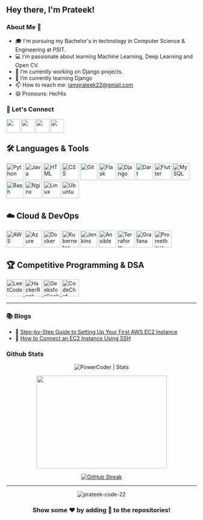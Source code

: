 
## Hey there, I'm Prateek!
### About Me 🚀
- 🎓 I'm pursuing my Bachelor's in technology in Computer Science & Engineering at PSIT. 
- 💻 I'm passionate about learning Machine Learning, Deep Learning and Open CV.
- 🔭 I’m currently working on Django projects.
- 🌱 I’m currently learning Django
- 📫 How to reach me: iamprateek22@gmail.com
- 😄 Pronouns: He/His

### :handshake: Let's Connect
<div align="center">
<a href="mailto:iamprateek22@gmail.com">
  <img align="left" width="36px" src="https://cdn.jsdelivr.net/npm/simple-icons@v3/icons/gmail.svg" />
</a>
<a href="https://www.linkedin.com/in/prateek-singh-b221651aa/">
  <img align="left" width="36px" src="https://cdn.jsdelivr.net/npm/simple-icons@v3/icons/linkedin.svg"  />
</a>
<a href="https://www.instagram.com/_prateek._.singh_/">
    <img align="left" width="36px" src="https://cdn.jsdelivr.net/npm/simple-icons@v3/icons/instagram.svg" />
</a>  
<a href="https://www.quora.com/profile/Prateek-Singh-896">
  <img align="left" width="36px" src="https://cdn.jsdelivr.net/npm/simple-icons@v3/icons/quora.svg"  />
</a>
</div>

<br />
<br />

## 🛠️ Languages & Tools

<div align="left">

<img src="https://raw.githubusercontent.com/marwin1991/profile-technology-icons/refs/heads/main/icons/python.png" alt="Python" title="Python" width="45" height="45"/>
<img src="https://raw.githubusercontent.com/marwin1991/profile-technology-icons/refs/heads/main/icons/java.png" alt="Java" title="Java" width="45" height="45"/>
<img src="https://raw.githubusercontent.com/marwin1991/profile-technology-icons/refs/heads/main/icons/html.png" alt="HTML" title="HTML" width="45" height="45"/>
<img src="https://raw.githubusercontent.com/marwin1991/profile-technology-icons/refs/heads/main/icons/css.png" alt="CSS" title="CSS" width="45" height="45"/>
<img src="https://raw.githubusercontent.com/marwin1991/profile-technology-icons/refs/heads/main/icons/git.png" alt="Git" title="Git" width="45" height="45"/>
<img src="https://raw.githubusercontent.com/marwin1991/profile-technology-icons/refs/heads/main/icons/flask.png" alt="Flask" title="Flask" width="45" height="45"/>
<img src="https://raw.githubusercontent.com/marwin1991/profile-technology-icons/refs/heads/main/icons/django.png" alt="Django" title="Django" width="45" height="45"/>
<img src="https://raw.githubusercontent.com/marwin1991/profile-technology-icons/refs/heads/main/icons/dart.png" alt="Dart" title="Dart" width="45" height="45"/>
<img src="https://raw.githubusercontent.com/marwin1991/profile-technology-icons/refs/heads/main/icons/flutter.png" alt="Flutter" title="Flutter" width="45" height="45"/>
<img src="https://raw.githubusercontent.com/marwin1991/profile-technology-icons/refs/heads/main/icons/mysql.png" alt="MySQL" title="MySQL" width="45" height="45"/>
<img src="https://raw.githubusercontent.com/marwin1991/profile-technology-icons/refs/heads/main/icons/bash.png" alt="Bash" title="Bash" width="45" height="45"/>
<img src="https://raw.githubusercontent.com/marwin1991/profile-technology-icons/refs/heads/main/icons/nginx.png" alt="Nginx" title="Nginx" width="45" height="45"/>
<img src="https://raw.githubusercontent.com/marwin1991/profile-technology-icons/refs/heads/main/icons/linux.png" alt="Linux" title="Linux" width="45" height="45"/>
<img src="https://raw.githubusercontent.com/marwin1991/profile-technology-icons/refs/heads/main/icons/ubuntu.png" alt="Ubuntu" title="Ubuntu" width="45" height="45"/>

</div>


## ☁️ Cloud & DevOps

<div align="left">

<img src="https://raw.githubusercontent.com/marwin1991/profile-technology-icons/refs/heads/main/icons/aws.png" alt="AWS" title="AWS" width="45" height="45"/>
<img src="https://raw.githubusercontent.com/marwin1991/profile-technology-icons/refs/heads/main/icons/microsoft_azure.png" alt="Azure" title="Azure" width="45" height="45"/>
<img src="https://raw.githubusercontent.com/marwin1991/profile-technology-icons/refs/heads/main/icons/docker.png" alt="Docker" title="Docker" width="45" height="45"/>
<img src="https://raw.githubusercontent.com/marwin1991/profile-technology-icons/refs/heads/main/icons/kubernetes.png" alt="Kubernetes" title="Kubernetes" width="45" height="45"/>
<img src="https://raw.githubusercontent.com/marwin1991/profile-technology-icons/refs/heads/main/icons/jenkins.png" alt="Jenkins" title="Jenkins" width="45" height="45"/>
<img src="https://raw.githubusercontent.com/marwin1991/profile-technology-icons/refs/heads/main/icons/ansible.png" alt="Ansible" title="Ansible" width="45" height="45"/>
<img src="https://raw.githubusercontent.com/marwin1991/profile-technology-icons/refs/heads/main/icons/terraform.png" alt="Terraform" title="Terraform" width="45" height="45"/>
<img src="https://raw.githubusercontent.com/marwin1991/profile-technology-icons/refs/heads/main/icons/grafana.png" alt="Grafana" title="Grafana" width="45" height="45"/>
<img src="https://raw.githubusercontent.com/marwin1991/profile-technology-icons/refs/heads/main/icons/prometheus.png" alt="Prometheus" title="Prometheus" width="45" height="45"/>

</div>

## 🏆 Competitive Programming & DSA

<div align="left">

<!-- LeetCode -->
<a href="https://leetcode.com/iamprateek" target="_blank">
  <img src="https://upload.wikimedia.org/wikipedia/commons/1/19/LeetCode_logo_black.png" alt="LeetCode" title="LeetCode" width="45" height="45"/>
</a>

<!-- HackerRank -->
<a href="https://www.hackerrank.com/CS1D202?hr_r=1" target="_blank">
  <img src="https://upload.wikimedia.org/wikipedia/commons/6/65/HackerRank_logo.png" alt="HackerRank" title="HackerRank" width="45" height="45"/>
</a>

<!-- GeeksforGeeks -->
<a href="https://auth.geeksforgeeks.org/user/iamprateek22/practice/" target="_blank">
  <img src="https://media.geeksforgeeks.org/wp-content/uploads/20210228231058/gfg.png" alt="GeeksforGeeks" title="GeeksforGeeks" width="45" height="45"/>
</a>

<!-- CodeChef -->
<a href="https://www.codechef.com/users/prateekkk" target="_blank">
  <img src="https://cdn.codechef.com/sites/default/files/uploads/pictures/811b20a47eac52b10c90ab82e0628e21.png" alt="CodeChef" title="CodeChef" width="45" height="45"/>
</a>

</div>

---

### 📚 Blogs

- 🔧 [Step-by-Step Guide to Setting Up Your First AWS EC2 Instance](https://medium.com/@iamprateek22/step-by-step-guide-to-setting-up-your-first-aws-ec2-instance-618181fc70b6)  
- 🔐 [How to Connect an EC2 Instance Using SSH](https://medium.com/@iamprateek22/how-to-connect-an-ec2-instance-using-ssh-4365f4b086ad)  


### Github Stats
<p align="center"> 
  <img src="https://github-readme-stats.vercel.app/api?username=prateek-code-22&show_icons=true&theme=vision-friendly-dark" alt="PowerCoder | Stats" />
 
<p align="center"><img src="https://github-readme-stats.vercel.app/api/top-langs/?username=prateek-code-22&layout=compact&theme=vision-friendly-dark" width="345" height="245" >
</div>
<div align="center">

[![GitHub Streak](https://github-readme-streak-stats.herokuapp.com/?user=prateek-code-22&theme=vision-friendly-dark)](https://github.com/prateek-code-22)
</div>


---
<p align="center"> <img src="https://komarev.com/ghpvc/?username=prateek-code-22" alt="prateek-code-22" /> </p>


### <p align =" center">  Show some ❤️ by adding 🌟 to the repositories! 
